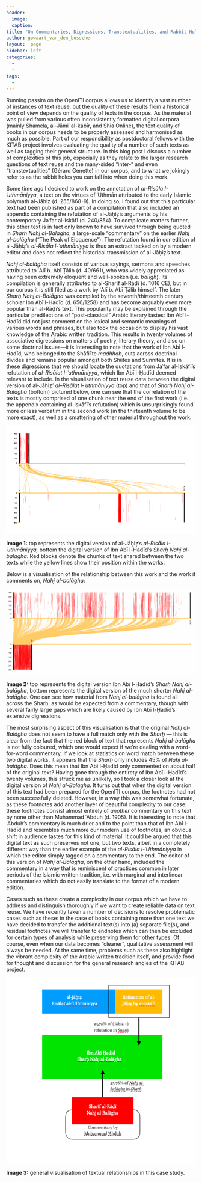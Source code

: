 ```yaml
---
header:
  image: 
  caption: 
title: "On Commentaries, Digressions, Transtextualities, and Rabbit Holes"			
author: gowaart_van_den_bossche		
layout:	 page
sidebar: left
categories:
  - 
  - 
tags:
  - 
---
```





Running passim on the OpenITI corpus allows us to identify a vast number of instances of text reuse, but the quality of these results from a historical point of view depends on the quality of texts in the corpus. As the material was pulled from various often inconsistently formatted digital corpora (mainly Shamela, al-Jāmiʿ al-kabīr, and Shia Online), the text quality of books in our corpus needs to be properly assessed and harmonised as much as possible. Part of our responsibility as postdoctoral fellows with the KITAB project involves evaluating the quality of a number of such texts as well as tagging their general structure. In this blog post I discuss a number of complexities of this job, especially as they relate to the larger research questions of text reuse and the many-sided “inter-“ and even “transtextualities” (Gérard Genette) in our corpus, and to what we jokingly refer to as the rabbit holes you can fall into when doing this work.



Some time ago I decided to work on the annotation of *al-Risāla l-ʿuthmāniyya*, a text on the virtues of ʿUthmān attributed to the early Islamic polymath al-Jāḥiẓ (d. 255/868-9). In doing so, I found out that this particular text had been published as part of a compilation that also included an appendix containing the refutation of al-Jāḥiẓ’s arguments by his contemporary Jaʿfar al-Iskāfī (d. 240/854). To complicate matters further, this other text is in fact only known to have survived through being quoted in *Sharḥ Nahj al-Balāgha*, a large-scale “commentary” on the earlier *Nahj al-balāgha* (“The Peak of Eloquence”). The refutation found in our edition of al-Jāḥiẓ’s *al-Risāla l-ʿuthmāniyya* is thus an extract tacked on by a modern editor and does not reflect the historical transmission of al-Jāḥiẓ’s text.



*Nahj al-balāgha* itself consists of various sayings, sermons and speeches attributed to ʿAlī b. Abī Ṭālib (d. 40/661), who was widely appreciated as having been extremely eloquent and well-spoken (i.e. *balīgh*). Its compilation is generally attributed to al-Sharīf al-Rāḍī (d. 1016 CE), but in our corpus it is still filed as a work by ʿAlī b. Abī Ṭālib himself. The later *Sharḥ Nahj al-Balāgha* was compiled by the seventh/thirteenth century scholar Ibn Abī l-Ḥadīd (d. 656/1258) and has become arguably even more popular than al-Rāḍī’s text. This popularity may be explained through the particular predilections of “post-classical” Arabic literary tastes: Ibn Abī l-Ḥadīd did not just comment on the lexical and semantic meanings of various words and phrases, but also took the occasion to display his vast knowledge of the Arabic written tradition. This results in twenty volumes of associative digressions on matters of poetry, literary theory, and also on some doctrinal issues—it is interesting to note that the work of Ibn Abī l-Ḥadīd, who belonged to the Shāfiʿīte *madhhab*, cuts across doctrinal divides and remains popular amongst both Shiites and Sunnites. It is in these digressions that we should locate the quotations from Jaʿfar al-Iskāfī’s refutation of *al-Risālat l-ʿuthmāniyya*, which Ibn Abī l-Ḥadīd deemed relevant to include. In the visualisation of text reuse data between the digital version of al-Jāḥiẓ’ *al*–*Risālat l-ʿuthmāniyya* (top) and that of *Sharḥ Nahj al-Balāgha* (bottom) pictured below, one can see that the correlation of the texts is mostly comprised of one chunk near the end of the first work (i.e. the appendix containing al-Iskāfī’s refutation) which is unsurprisingly found more or less verbatim in the second work (in the thirteenth volume to be more exact), as well as a smattering of other material throughout the work.



![Image](/images/old_posts/viz1.png)



**Image 1:** top represents the digital version of al-Jāḥiẓ’s *al-Risāla l-ʿuthmāniyya,* bottom the digital version of Ibn Abī l-Ḥadīd’s *Sharḥ Nahj al-balāgha*. Red blocks denote the chunks of text shared between the two texts while the yellow lines show their position within the works.



Below is a visualisation of the relationship between this work and the work it comments on, *Nahj al-balāgha*:



![Image](/images/old_posts/viz2-1024x462.png)



**Image 2:** top represents the digital version Ibn Abī l-Ḥadīd’s *Sharḥ Nahj al-balāgha*, bottom represents the digital version of the much shorter *Nahj al-balāgha*. One can see how material from *Nahj al-balāgha* is found all across the Sharḥ, as would be expected from a commentary, though with several fairly large gaps which are likely caused by Ibn Abī l-Ḥadīd’s extensive digressions.



The most surprising aspect of this visualisation is that the original *Nahj al-Balāgha* does not seem to have a full match only with the *Sharḥ* — this is clear from the fact that the red block of text that represents *Nahj al-balāgha* is not fully coloured, which one would expect if we’re dealing with a word-for-word commentary. If we look at statistics on word match between these two digital works, it appears that the *Sharḥ* only includes 45% of *Nahj al-balāgha*. Does this mean that Ibn Abī l-Ḥadīd only commented on about half of the original text? Having gone through the entirety of Ibn Abī l-Ḥadīd’s twenty volumes, this struck me as unlikely, so I took a closer look at the digital version of *Nahj al-Balāgha*. It turns out that when the digital version of this text had been prepared for the OpenITI corpus, the footnotes had not been successfully deleted. However, in a way this was somewhat fortunate, as these footnotes add another layer of beautiful complexity to our case: these footnotes consist almost entirely of *another* commentary on this text by none other than Muḥammad ʿAbduh (d. 1905). It is interesting to note that ʿAbduh’s commentary is much drier and to the point than that of Ibn Abī l-Ḥadīd and resembles much more our modern use of footnotes, an obvious shift in audience tastes for this kind of material. It could be argued that this digital text as such preserves not one, but two texts, albeit in a completely different way than the earlier example of the *al-Risāla l-ʿUthmāniyya* in which the editor simply tagged on a commentary to the end. The editor of this version of *Nahj al-Balāgha,* on the other hand, included the commentary in a way that is reminiscent of practices common in later periods of the Islamic written tradition, i.e. with marginal and interlinear commentaries which do not easily translate to the format of a modern edition.



Cases such as these create a complexity in our corpus which we have to address and distinguish thoroughly if we want to create reliable data on text reuse. We have recently taken a number of decisions to resolve problematic cases such as these: in the case of books containing more than one text we have decided to transfer the additional text(s) into (a) separate file(s), and residual footnotes we will transfer to endnotes which can then be excluded for certain types of analysis while preserving them for other types. Of course, even when our data becomes “cleaner”, qualitative assessment will always be needed. At the same time, problems such as these also highlight the vibrant complexity of the Arabic written tradition itself, and provide food for thought and discussion for the general research angles of the KITAB project.



![Image](/images/old_posts/diagram.png)



**Image 3:** general visualisation of textual relationships in this case study.




